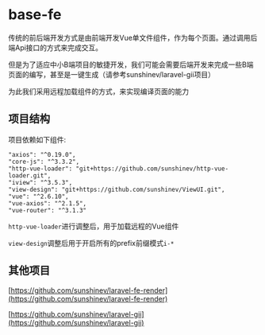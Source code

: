 # base-fe

传统的前后端开发方式是由前端开发Vue单文件组件，作为每个页面。通过调用后端Api接口的方式来完成交互。

但是为了适应中小B端项目的敏捷开发，我们可能会需要后端开发来完成一些B端页面的编写，甚至是一键生成（请参考sunshinev/laravel-gii项目）

为此我们采用远程加载组件的方式，来实现编译页面的能力


## 项目结构

项目依赖如下组件:

```
"axios": "^0.19.0",
"core-js": "^3.3.2",
"http-vue-loader": "git+https://github.com/sunshinev/http-vue-loader.git",
"iview": "^3.5.3",
"view-design": "git+https://github.com/sunshinev/ViewUI.git",
"vue": "^2.6.10",
"vue-axios": "^2.1.5",
"vue-router": "^3.1.3"
```

`http-vue-loader`进行调整后，用于加载远程的Vue组件

`view-design`调整后用于开启所有的prefix前缀模式`i-*`


## 其他项目

[https://github.com/sunshinev/laravel-fe-render](https://github.com/sunshinev/laravel-fe-render)

[https://github.com/sunshinev/laravel-gii](https://github.com/sunshinev/laravel-gii)